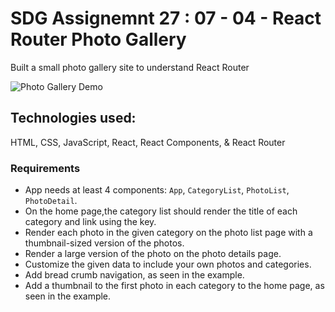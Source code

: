 # SDG Assignemnt 27 : 07 - 04 - React Router Photo Gallery

Built a small photo gallery site to understand React Router

![Photo Gallery Demo](https://github.com/codyb23/SDG-GIFS/blob/master/PhotoGallery.gif)

## Technologies used:
HTML, CSS, JavaScript, React, React Components, & React Router

### Requirements 
- App needs at least 4 components: `App`, `CategoryList`, `PhotoList`, `PhotoDetail`.
- On the home page,the category list should render the title of each category and link using the key.
- Render each photo in the given category on the photo list page with a thumbnail-sized version of the photos.
- Render a large version of the photo on the photo details page.
- Customize the given data to include your own photos and categories.
- Add bread crumb navigation, as seen in the example.
- Add a thumbnail to the first photo in each category to the home page, as seen in the example.
